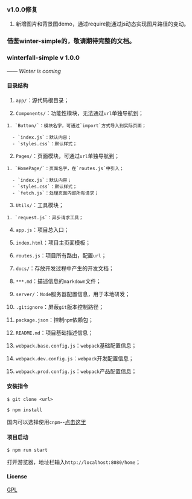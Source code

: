 ### v1.0.0修复

1. 新增图片和背景图demo，通过require能通过js动态实现图片路径的变动。


### 借鉴winter-simple的，敬请期待完整的文档。

### winterfall-simple  v 1.0.0

*—— Winter is coming*

#### 目录结构

1. `app/`：源代码根目录；

  1. `Components/`：功能性模块，无法通过`url`单独导航到；

    1. `Button/`：模块名字，可通过`import`方式导入到实际页面；

      - `index.js`：默认内容；
      - `styles.css`：默认样式；

  2. `Pages/`：页面模块，可通过`url`单独导航到；

    1. `HomePage/`：页面名字，在`routes.js`中引入；

      - `index.js`：默认内容；
      - `styles.css`：默认样式；
      - `fetch.js`：处理页面内部所有请求；

  3. `Utils/`：工具模块；

    1. `request.js`：异步请求工具；

  4. `app.js`：项目总入口；

  5. `index.html`：项目主页面模板；

  6. `routes.js`：项目所有路由，配置`url`；

2. `docs/`：存放开发过程中产生的开发文档；

  1. `***.md`：描述信息的`markdown`文件；

3. `server/`：`Node`服务器配置信息，用于本地研发；

4. `.gitignore`：屏蔽`git`版本控制路径；

5. `package.json`：控制`npm`依赖包；

6. `README.md`：项目基础描述信息；

7. `webpack.base.config.js`：`webpack`基础配置信息；

8. `webpack.dev.config.js`：`webpack`开发配置信息；

9. `webpack.prod.config.js`：`webpack`产品配置信息；

#### 安装指令

```node
$ git clone <url>
```

```node
$ npm install
```

国内可以选择使用`cnpm`--[点击这里](https://npm.taobao.org/)

#### 项目启动

```node
$ npm run start
```

打开游览器，地址栏输入`http://localhost:8080/home`；

#### License

[GPL](https://tldrlegal.com/license/gnu-general-public-license-v2)










